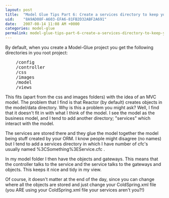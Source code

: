 ```yaml
---
layout: post
title:  "Model Glue Tips Part 6: Create a services directory to keep your model tidy"
uid:	"8A9AD08F-A603-EFA6-81FB2D32ABF2A691"
date:   2007-08-14 11:08 AM +0000
categories: model-glue
permalink: model-glue-tips-part-6-create-a-services-directory-to-keep-your-model-tidy
---
```

By default, when you create a Model-Glue project you get the following directories in you root project:
<pre>
	/config
	/controller
	/css
	/images
	/model
	/views
</pre>


This fits (apart from the css and images folders) with the idea of an MVC model. The problem that I find is that Reactor (by default) creates objects in the model/data directory. Why is this a problem you might ask? Well, I find that it doesn't fit in with what I think of the model. I see the model as the business model, and I tend to add another directory; "services" which interact with the model.

The services are stored there and they glue the model together the model being stuff created by your ORM. I know people might disagree (no names) but I tend to add a services directory in which I have number of cfc's usually named %3CSomething%3EService.cfc . 

In my model folder I then have the objects and gateways. This means that the controller talks to the service and the service talks to the gateways and objects. This keeps it nice and tidy in my view.

Of course, it doesn't matter at the end of the day, since you can change where all the objects are stored and just change your ColdSpring.xml file (you ARE using your ColdSpring.xml file your services aren't you?!)